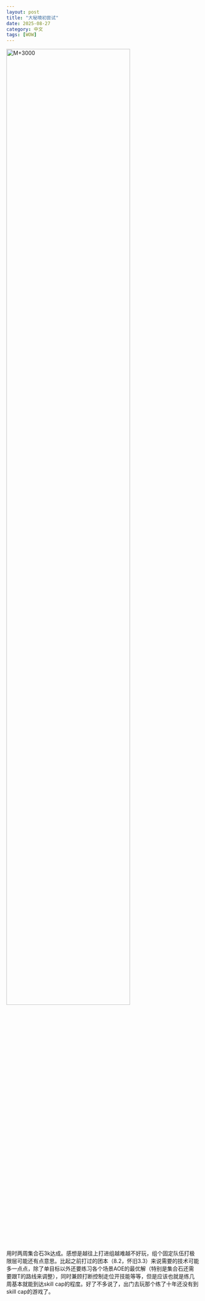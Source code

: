 ```yaml
---
layout: post
title: "大秘境初尝试"
date: 2025-08-27
category: 中文
tags: [WOW]
---
```


<img style="width: 80%" src="{{ site.url }}/assets/2025-08-27/3000.png" alt="M+3000">

用时两周集合石3k达成。感想是越往上打进组越难越不好玩，组个固定队伍打极限层可能还有点意思。比起之前打过的团本（8.2，怀旧3.3）来说需要的技术可能多一点点，除了单目标以外还要练习各个场景AOE的最优解（特别是集合石还需要跟T的路线来调整），同时兼顾打断控制走位开技能等等，但是应该也就是练几周基本就能到达skill cap的程度。好了不多说了，出门去玩那个练了十年还没有到skill cap的游戏了。